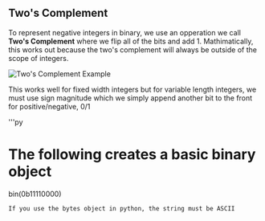 ## Two's Complement

To represent negative integers in binary, we use an opperation we call **Two's Complement** where we flip all of the bits and add 1.
Mathimatically, this works out because the two's complement will always be outside of the scope of integers.

![Two's Complement Example](https://delightlylinux.files.wordpress.com/2014/10/l12-2.png?w=620&h=504)

This works well for fixed width integers but for variable length integers, we must use sign magnitude which we simply append another bit to the front for positive/negative, 0/1

'''py
# The following creates a basic binary object
bin(0b11110000)
```
If you use the bytes object in python, the string must be ASCII
